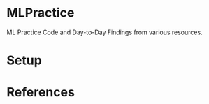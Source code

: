 # MLPractice
ML Practice Code and Day-to-Day Findings from various resources.

# Setup


# References


